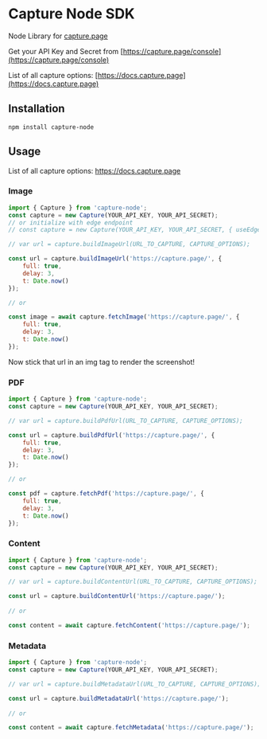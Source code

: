 # Capture Node SDK

Node Library for [capture.page](https://capture.page)

Get your API Key and Secret from [https://capture.page/console](https://capture.page/console)

List of all capture options: [https://docs.capture.page](https://docs.capture.page)

## Installation

```
npm install capture-node
```

## Usage

List of all capture options: https://docs.capture.page

### Image

```javascript
import { Capture } from 'capture-node';
const capture = new Capture(YOUR_API_KEY, YOUR_API_SECRET);
// or initialize with edge endpoint
// const capture = new Capture(YOUR_API_KEY, YOUR_API_SECRET, { useEdge: true });

// var url = capture.buildImageUrl(URL_TO_CAPTURE, CAPTURE_OPTIONS);

const url = capture.buildImageUrl('https://capture.page/', {
    full: true,
    delay: 3,
    t: Date.now()
});

// or

const image = await capture.fetchImage('https://capture.page/', {
    full: true,
    delay: 3,
    t: Date.now()
});
```
Now stick that url in an img tag to render the screenshot!

### PDF

```javascript
import { Capture } from 'capture-node';
const capture = new Capture(YOUR_API_KEY, YOUR_API_SECRET);

// var url = capture.buildPdfUrl(URL_TO_CAPTURE, CAPTURE_OPTIONS);

const url = capture.buildPdfUrl('https://capture.page/', {
    full: true,
    delay: 3,
    t: Date.now()
});

// or

const pdf = capture.fetchPdf('https://capture.page/', {
    full: true,
    delay: 3,
    t: Date.now()
});
```

### Content

```javascript
import { Capture } from 'capture-node';
const capture = new Capture(YOUR_API_KEY, YOUR_API_SECRET);

// var url = capture.buildContentUrl(URL_TO_CAPTURE, CAPTURE_OPTIONS);

const url = capture.buildContentUrl('https://capture.page/');
 
// or

const content = await capture.fetchContent('https://capture.page/');
```

### Metadata

```javascript
import { Capture } from 'capture-node';
const capture = new Capture(YOUR_API_KEY, YOUR_API_SECRET);

// var url = capture.buildMetadataUrl(URL_TO_CAPTURE, CAPTURE_OPTIONS);

const url = capture.buildMetadataUrl('https://capture.page/');
 
// or

const content = await capture.fetchMetadata('https://capture.page/');
```